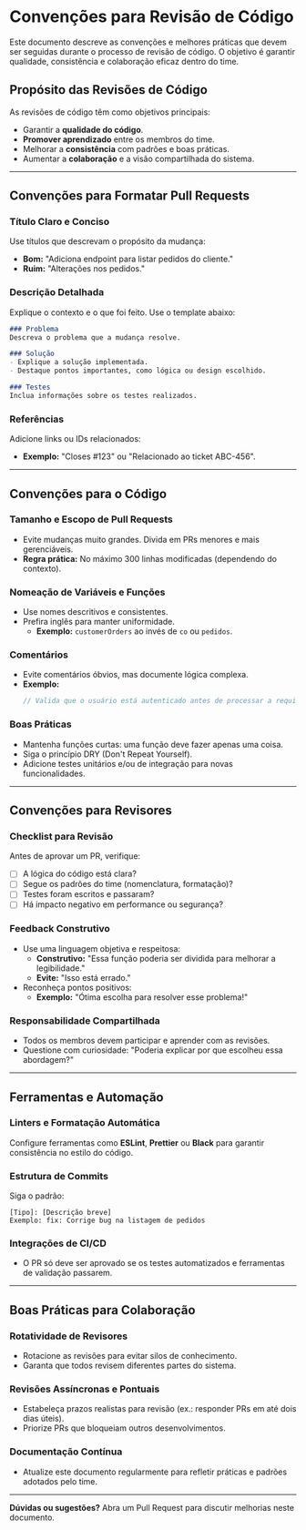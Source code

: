 
# Convenções para Revisão de Código

Este documento descreve as convenções e melhores práticas que devem ser seguidas durante o processo de revisão de código. O objetivo é garantir qualidade, consistência e colaboração eficaz dentro do time.

## Propósito das Revisões de Código
As revisões de código têm como objetivos principais:
- Garantir a **qualidade do código**.
- **Promover aprendizado** entre os membros do time.
- Melhorar a **consistência** com padrões e boas práticas.
- Aumentar a **colaboração** e a visão compartilhada do sistema.

---

## Convenções para Formatar Pull Requests

### Título Claro e Conciso
Use títulos que descrevam o propósito da mudança:
- **Bom:** "Adiciona endpoint para listar pedidos do cliente."
- **Ruim:** "Alterações nos pedidos."

### Descrição Detalhada
Explique o contexto e o que foi feito. Use o template abaixo:
```markdown
### Problema
Descreva o problema que a mudança resolve.

### Solução
- Explique a solução implementada.
- Destaque pontos importantes, como lógica ou design escolhido.

### Testes
Inclua informações sobre os testes realizados.
```

### Referências
Adicione links ou IDs relacionados:
- **Exemplo:** "Closes #123" ou "Relacionado ao ticket ABC-456".

---

## Convenções para o Código

### Tamanho e Escopo de Pull Requests
- Evite mudanças muito grandes. Divida em PRs menores e mais gerenciáveis.
- **Regra prática:** No máximo 300 linhas modificadas (dependendo do contexto).

### Nomeação de Variáveis e Funções
- Use nomes descritivos e consistentes.
- Prefira inglês para manter uniformidade.
  - **Exemplo:** `customerOrders` ao invés de `co` ou `pedidos`.

### Comentários
- Evite comentários óbvios, mas documente lógica complexa.
- **Exemplo:**
  ```javascript
  // Valida que o usuário está autenticado antes de processar a requisição.
  ```

### Boas Práticas
- Mantenha funções curtas: uma função deve fazer apenas uma coisa.
- Siga o princípio DRY (Don't Repeat Yourself).
- Adicione testes unitários e/ou de integração para novas funcionalidades.

---

## Convenções para Revisores

### Checklist para Revisão
Antes de aprovar um PR, verifique:
- [ ] A lógica do código está clara?
- [ ] Segue os padrões do time (nomenclatura, formatação)?
- [ ] Testes foram escritos e passaram?
- [ ] Há impacto negativo em performance ou segurança?

### Feedback Construtivo
- Use uma linguagem objetiva e respeitosa:
  - **Construtivo:** "Essa função poderia ser dividida para melhorar a legibilidade."
  - **Evite:** "Isso está errado."
- Reconheça pontos positivos:
  - **Exemplo:** "Ótima escolha para resolver esse problema!"

### Responsabilidade Compartilhada
- Todos os membros devem participar e aprender com as revisões.
- Questione com curiosidade: "Poderia explicar por que escolheu essa abordagem?"

---

## Ferramentas e Automação

### Linters e Formatação Automática
Configure ferramentas como **ESLint**, **Prettier** ou **Black** para garantir consistência no estilo do código.

### Estrutura de Commits
Siga o padrão:
```
[Tipo]: [Descrição breve]
Exemplo: fix: Corrige bug na listagem de pedidos
```

### Integrações de CI/CD
- O PR só deve ser aprovado se os testes automatizados e ferramentas de validação passarem.

---

## Boas Práticas para Colaboração

### Rotatividade de Revisores
- Rotacione as revisões para evitar silos de conhecimento.
- Garanta que todos revisem diferentes partes do sistema.

### Revisões Assíncronas e Pontuais
- Estabeleça prazos realistas para revisão (ex.: responder PRs em até dois dias úteis).
- Priorize PRs que bloqueiam outros desenvolvimentos.

### Documentação Contínua
- Atualize este documento regularmente para refletir práticas e padrões adotados pelo time.

---

**Dúvidas ou sugestões?** Abra um Pull Request para discutir melhorias neste documento.
